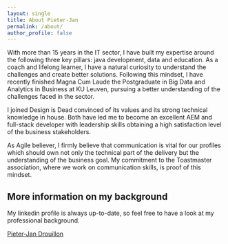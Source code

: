 ```yaml
---
layout: single
title: About Pieter-Jan
permalink: /about/
author_profile: false
---
```

With more than 15 years in the IT sector, I have built my expertise around the following three key pillars: java development, data and education. As a coach and lifelong learner, I have a natural curiosity to understand the challenges and create better solutions. Following this mindset, I have recently finished Magna Cum Laude the Postgraduate in Big Data and Analytics in Business at KU Leuven, pursuing a better understanding of the challenges faced in the sector.  

I joined Design is Dead convinced of its values and its strong technical knowledge in house. Both have led me to become an excellent AEM and full-stack developer with leadership skills obtaining a high satisfaction level of the business stakeholders.  

As Agile believer, I firmly believe that communication is vital for our profiles which should own not only the technical part of the delivery but the understanding of the business goal. My commitment to the Toastmaster association, where we work on communication skills, is proof of this mindset. 

## More information on my background
My linkedin profile is always up-to-date, so feel free to have a look at my professional background.

<div class="LI-profile-badge"  data-version="v1" data-size="medium" data-locale="en_US" data-type="horizontal" data-theme="dark" data-vanity="pieterjandrouillon"><a class="LI-simple-link" href='https://be.linkedin.com/in/pieterjandrouillon?trk=profile-badge'>Pieter-Jan Drouillon</a></div>

<script type="text/javascript" src="https://platform.linkedin.com/badges/js/profile.js" async defer></script>
